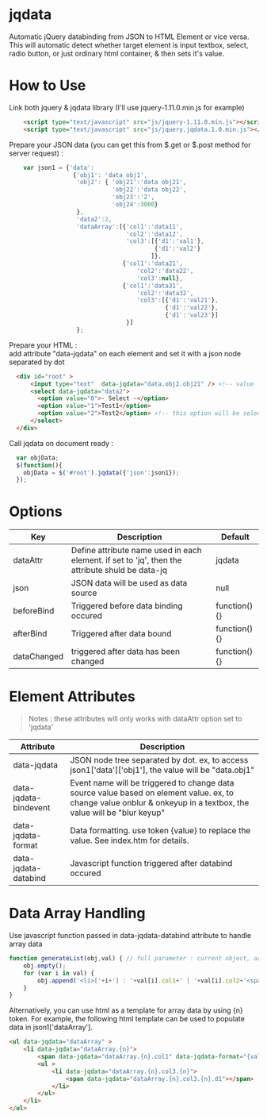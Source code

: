# jqdata
Automatic jQuery databinding from JSON to HTML Element or vice versa. This will automatic detect whether target element is input textbox, select, radio button, or just ordinary html container, & then sets it's value.   

# How to Use
Link both jquery & jqdata library (I'll use jquery-1.11.0.min.js for example)
```html
    <script type="text/javascript" src="js/jquery-1.11.0.min.js"></script>
    <script type="text/javascript" src="js/jquery.jqdata.1.0.min.js"></script>
```

Prepare your JSON data (you can get this from $.get or $.post method for server request) :
```javascript
	var json1 = {'data':
	              {'obj1': 'data obj1',
	               'obj2': { 'obj21':'data obj21',
	                         'obj22':'data obj22',
	                         'obj23':'2',
	                         'obj24':3000}
	               },
	               'data2':2,
	               'dataArray':[{'col1':'data11',
	                             'col2':'data12',
	                             'col3':[{'d1':'val1'},
	                                     {'d1':'val2'}
	                                    ]},
	                            {'col1':'data21',
	                                'col2':'data22',
	                                'col3':null},
	                            {'col1':'data31',
	                                'col2':'data32',
	                                'col3':[{'d1':'val21'},
	                                        {'d1':'val22'},
	                                        {'d1':'val23'}]
	                             }]
	               };
```

Prepare your HTML :
<br/>
add attribute "data-jqdata" on each element and set it with a json node separated by dot
```html
  <div id="root" >
      <input type="text"  data-jqdata="data.obj2.obj21" /> <!-- value : "data obj21"  -->
      <select data-jqdata="data2"> 
      	<option value="0">- Select -</option>
      	<option value="1">Test1</option>
      	<option value="2">Test2</option> <!-- this option will be selected  -->
      </select>
  </div>    
```

Call jqdata on document ready :
```javascript
  var objData;
  $(function(){
	objData = $('#root').jqdata({'json':json1});
  });
```

# Options

| Key                        | Description                                         | Default       |
|----------------------------|-----------------------------------------------------|---------------|
| dataAttr | Define attribute name used in each element. if set to 'jq', then the attribute shuld be data-jq | jqdata |
| json | JSON data will be used as data source | null |
| beforeBind | Triggered before data binding occured | function(){} |
| afterBind | Triggered after data bound | function(){} |
| dataChanged | triggered after data has been changed | function(){} |

# Element Attributes

> Notes : these attributes will only works with dataAttr option set to 'jqdata'

| Attribute | Description |
|----|----|
| data-jqdata | JSON node tree separated by dot. ex, to access json1['data']['obj1'], the value will be "data.obj1" |
| data-jqdata-bindevent | Event name will be triggered to change data source value based on element value. ex, to change value onblur & onkeyup in a textbox, the value will be "blur keyup" |
| data-jqdata-format | Data formatting. use token {value} to replace the value. See index.htm for details. |
| data-jqdata-databind | Javascript function triggered after databind occured |


# Data Array Handling

Use javascript function passed in data-jqdata-databind attribute to handle array data
```javascript
function generateList(obj,val) { // full parameter : current object, array value, json (source data), key (from data-jqdata attribute)
	obj.empty();
	for (var i in val) {
		obj.append('<li>['+i+'] : '+val[i].col1+' | '+val[i].col2+'<span data-jqdata="data.obj2.obj21"></span></li>');
	}
}
```
Alternatively, you can use html as a template for array data by using {n} token. For example, the following html template can be used to populate data in json1['dataArray'].
```html
<ul data-jqdata="dataArray" >
	<li data-jqdata="dataArray.{n}">
		<span data-jqdata="dataArray.{n}.col1" data-jqdata-format="{value} : "></span> <span data-jqdata="dataArray.{n}.col2"></span>
		<ul >
			<li data-jqdata="dataArray.{n}.col3.{n}">
				<span data-jqdata="dataArray.{n}.col3.{n}.d1"></span>
			</li>
		</ul>
	</li>
</ul>
```
